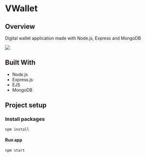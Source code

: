 # VWallet

## Overview

Digital wallet application made with Node.js, Express and MongoDB

![](https://grzegorzbabiarz.com/img/vwallet2.jpg)

## Built With

* Node.js
* Express.js
* EJS
* MongoDB

## Project setup

### Install packages

```
npm install
```

#### Run app

```
npm start
```